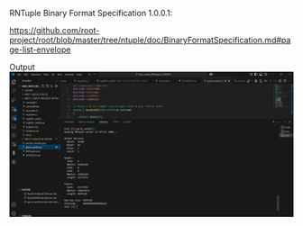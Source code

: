 RNTuple Binary Format Specification 1.0.0.1:


https://github.com/root-project/root/blob/master/tree/ntuple/doc/BinaryFormatSpecification.md#page-list-envelope

Output
![alt text](output.png)


